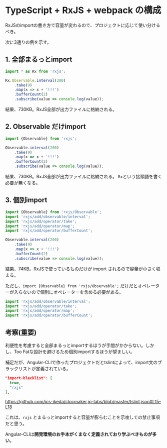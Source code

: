 # TypeScript + RxJS + webpack の構成

RxJSのimportの書き方で容量が変わるので、プロジェクトに応じて使い分けるべき。

次に3通りの例を示す。

## 1. 全部まるっとimport

```ts
import * as Rx from 'rxjs';

Rx.Observable.interval(200)
    .take(9)
    .map(x => x + '!!!')
    .bufferCount(2)
    .subscribe(value => console.log(value));
```

結果、730KB。RxJS全部が出力ファイルに格納される。

## 2. Observable だけimport

```ts
import {Observable} from 'rxjs';

Observable.interval(200)
    .take(9)
    .map(x => x + '!!!')
    .bufferCount(2)
    .subscribe(value => console.log(value));
```

結果、730KB。RxJS全部が出力ファイルに格納される。
`Rx`という接頭語を書く必要が無くなる。

## 3. 個別import

```ts
import {Observable} from 'rxjs/Observable';
import 'rxjs/add/observable/interval';
import 'rxjs/add/operator/take';
import 'rxjs/add/operator/map';
import 'rxjs/add/operator/bufferCount';

Observable.interval(200)
    .take(9)
    .map(x => x + '!!!')
    .bufferCount(2)
    .subscribe(value => console.log(value));
```

結果、74KB。RxJSで使っているものだけが import されるので容量が小さく収まる。

ただし、`import {Observable} from 'rxjs/Observable';` だけだとオペレーターが入らないので個別にオペレーターを含める必要がある。

```ts
import 'rxjs/add/observable/interval';
import 'rxjs/add/operator/take';
import 'rxjs/add/operator/map';
import 'rxjs/add/operator/bufferCount';
```


## 考察(重要)

利便性を考慮すると全部まるっとimportするほうが手間がかからない。しかし、Too Fatな設計を避けるため個別importするほうが望ましい。

補足だが、Angular-CLIで作ったプロジェクトだとtslintによって、import文のブラックリストが定義されている。

```json
"import-blacklist": [
  true,
  "rxjs"
],
```

https://github.com/ics-ikeda/clocmaker.jp-labs/blob/master/tslint.json#L15-L18

これは、`rxjs` とまるっとimportすると容量が膨らむことを示唆しての禁止事項だと思う。

Angular-CLIは**開発環境のお手本がくまなく定義されており学ぶべきものが多い**。
